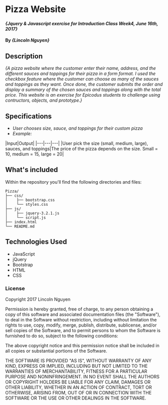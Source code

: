 # Pizza Website

#### _{Jquery & Javascript exercise for Introduction Class Week4, June 16th, 2017}_

#### By _**{Lincoln Nguyen}**_

## Description

_{A pizza website where the customer enter their name, address, and the different sauces and toppings for their pizza in a form format. I used the checkbox feature where the customer can choose as many of the sauces and toppings as they want. Once done, the customer submits the order and display a summary of the chosen sauces and toppings along with the total price. This website is an exercise for Epicodus students to challenge using contructors, objects, and prototype.}_

## Specifications

* _User chooses size, sauce, and toppings for their custom pizza_
* _Example:_

|Input|Output|
|---|---|---|
|User pick the size (small, medium, large), sauces, and toppings|The price of the pizza depends on the size. Small = 10, medium = 15, large = 20|

## What's included
Within the repository you'll find the following directories and files:

```
Pizza/
├── css/
│    ├── bootstrap.css
│    └── styles.css
├── js/
│    ├── jquery-3.2.1.js
│    └── script.js
├── index.html
└── README.md
```


## Technologies Used
* JavaScript
* jQuery
* Bootstrap
* HTML
* CSS

### License
Copyright 2017 Lincoln Nguyen

Permission is hereby granted, free of charge, to any person obtaining a copy of this software and associated documentation files (the "Software"), to deal in the Software without restriction, including without limitation the rights to use, copy, modify, merge, publish, distribute, sublicense, and/or sell copies of the Software, and to permit persons to whom the Software is furnished to do so, subject to the following conditions:

The above copyright notice and this permission notice shall be included in all copies or substantial portions of the Software.

THE SOFTWARE IS PROVIDED "AS IS", WITHOUT WARRANTY OF ANY KIND, EXPRESS OR IMPLIED, INCLUDING BUT NOT LIMITED TO THE WARRANTIES OF MERCHANTABILITY, FITNESS FOR A PARTICULAR PURPOSE AND NONINFRINGEMENT. IN NO EVENT SHALL THE AUTHORS OR COPYRIGHT HOLDERS BE LIABLE FOR ANY CLAIM, DAMAGES OR OTHER LIABILITY, WHETHER IN AN ACTION OF CONTRACT, TORT OR OTHERWISE, ARISING FROM, OUT OF OR IN CONNECTION WITH THE SOFTWARE OR THE USE OR OTHER DEALINGS IN THE SOFTWARE.
